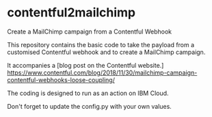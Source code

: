 # contentful2mailchimp
Create a MailChimp campaign from a Contentful Webhook

This repository contains the basic code to take the payload from a customised Contentful webhook and to create a MailChimp campaign.

It accompanies a [blog post on the Contentful website.] https://www.contentful.com/blog/2018/11/30/mailchimp-campaign-contentful-webhooks-loose-coupling/

The coding is designed to run as an action on IBM Cloud.

Don't forget to update the config.py with your own values.

